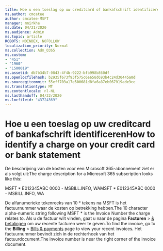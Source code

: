 ```yaml
---
title: Hoe u een toeslag op uw creditcard of bankafschrift identificeren
ms.author: cmcatee
author: cmcatee-MSFT
manager: mnirkhe
ms.date: 04/21/2020
ms.audience: Admin
ms.topic: article
ROBOTS: NOINDEX, NOFOLLOW
localization_priority: Normal
ms.collection: Adm_O365
ms.custom:
- "451"
- "1960"
- "1500019"
ms.assetid: db7b34b7-0843-4f4b-9222-bfb998b860df
ms.openlocfilehash: b2935f673f93f575c6e658d693b4c24d30445a0d
ms.sourcegitcommit: 55eff703a17e500681d8fa6a87eb067019ade3cc
ms.translationtype: MT
ms.contentlocale: nl-NL
ms.lasthandoff: 04/22/2020
ms.locfileid: "43724369"
---
```

# <a name="how-to-identify-a-charge-on-your-credit-card-or-bank-statement"></a><span data-ttu-id="4b5a7-102">Hoe u een toeslag op uw creditcard of bankafschrift identificeren</span><span class="sxs-lookup"><span data-stu-id="4b5a7-102">How to identify a charge on your credit card or bank statement</span></span>

<span data-ttu-id="4b5a7-103">De beschrijving van de kosten voor een Microsoft 365-abonnement ziet er als volgt uit:</span><span class="sxs-lookup"><span data-stu-id="4b5a7-103">The charge description for a Microsoft 365 subscription looks like this:</span></span>
  
<span data-ttu-id="4b5a7-104">MSFT \* E012345ABC 0000 - MSBILL.INFO, WA</span><span class="sxs-lookup"><span data-stu-id="4b5a7-104">MSFT \* E012345ABC 0000 - MSBILL.INFO, WA</span></span>
  
<span data-ttu-id="4b5a7-105">De alfanumerieke tekenreeks van 10 \* tekens na MSFT is het factuurnummer waar de kosten op betrekking hebben.</span><span class="sxs-lookup"><span data-stu-id="4b5a7-105">The 10 character alpha-numeric string following MSFT \* is the Invoice Number the charge relates to.</span></span> <span data-ttu-id="4b5a7-106">Als u de factuur wilt vinden, gaat u naar de pagina **Facturen** \> [& betalingen](https://go.microsoft.com/fwlink/p/?linkid=848039) om uw recente facturen weer te geven.</span><span class="sxs-lookup"><span data-stu-id="4b5a7-106">To find the invoice, go to the **Billing** \> [Bills & payments](https://go.microsoft.com/fwlink/p/?linkid=848039) page to view your recent invoices.</span></span> <span data-ttu-id="4b5a7-107">Het factuurnummer bevindt zich in de rechterhoek van het factuurdocument.</span><span class="sxs-lookup"><span data-stu-id="4b5a7-107">The invoice number is near the right corner of the invoice document.</span></span>